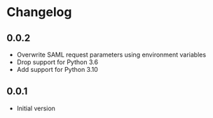 Changelog
=========

0.0.2
-----

- Overwrite SAML request parameters using environment variables
- Drop support for Python 3.6
- Add support for Python 3.10

0.0.1
-----

- Initial version
